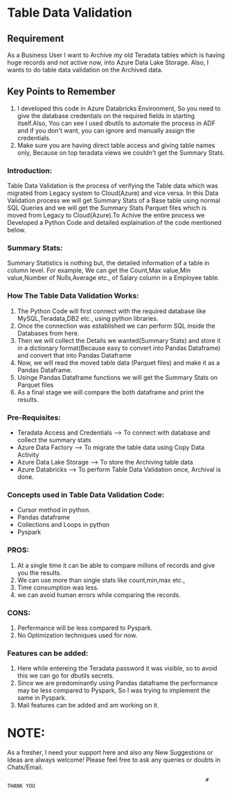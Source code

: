 
# Table Data Validation

## Requirement
  As a Business User I want to Archive my old Teradata tables which is having huge records and not active now, into Azure Data Lake Storage. Also, I wants to do table data validation on the Archived data.
  
## Key Points to Remember
1. I developed this code in Azure Databricks Environment, So you need to give the database credentials on the required fields in starting itself.Also, You can see I used dbutils to automate the process in ADF and if you don't want, you can ignore and manually assign the credentials.
2. Make sure you are having direct table access and giving table names only, Because on top teradata views we couldn't get the Summary Stats.

### Introduction:
  Table Data Validation is the process of verifying the Table data which was migrated from Legacy system to Cloud(Azure) and vice versa. In this Data Validation process we will get Summary Stats of a Base table using normal SQL Queries and we will get the Summary Stats Parquet files which is moved from Legacy to Cloud(Azure).To Achive the entire process we Developed a Python Code and detailed explaination of the code mentioned below. 

### Summary Stats:
  Summary Statistics is nothing but, the detailed information of a table in column level.
For example,
            We can get the Count,Max value,Min value,Number of Nulls,Average etc., of Salary column in a Employee table. 
  
### How The Table Data Validation Works:
1. The Python Code will first connect with the required database like MySQL,Teradata,DB2 etc., using python libraries.
2. Once the connection was established we can perform SQL inside the Databases from here.
3. Then we will collect the Details we wanted(Summary Stats) and store it in a dictionary format(Because easy to convert into Pandas Dataframe) and convert that into Pandas Dataframe
4. Now, we will read the moved table data (Parquet files) and make it as a Pandas Dataframe.
5. Usinge Pandas Dataframe functions we will get the Summary Stats on Parquet files
6. As a final stage we will compare the both dataframe and print the results.

### Pre-Requisites:
* Teradata Access and Credentials --> To connect with database and collect the summary stats
* Azure Data Factory --> To migrate the table data using Copy Data Activity
* Azure Data Lake Storage --> To store the Archiving table data
* Azure Databricks --> To perform Table Data Validation once, Archival is done.

### Concepts used in Table Data Validation Code:
* Cursor method in python.
* Pandas dataframe
* Collections and Loops in python
* Pyspark 

### PROS:
1. At a single time it can be able to compare millons of records and give you the results.
2. We can use more than single stats like count,min,max etc.,
3. Time consumption was less.
4. we can avoid human errors while comparing the records.

### CONS:
1. Perfermance will be less compared to Pyspark.
2. No Optimization techniques used for now.
 
### Features can be added:
1. Here while entereing the Teradata password it was visible, so to avoid this we can go for dbutils secrets.
2. Since we are predominantly using Pandas dataframe the performance may be less compared to Pyspark, So I was trying to implement the same in Pyspark.
3. Mail features can be added and am working on it. 

# NOTE:
  As a fresher, I need your support here and also any New Suggestions or Ideas are always welcome!
  Please feel free to ask any queries or doubts in Chats/Email.


                                                                    # THANK YOU
